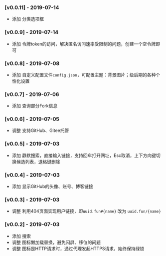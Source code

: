 ### [v0.0.11] - 2019-07-14
- 添加 分类选项框

### [v0.0.9] - 2019-07-14
- 添加 令牌token的访问，解决匿名访问速率受限制的问题，创建一个空令牌即可

### [v0.0.8] - 2019-07-08
- 添加 自定义配置文件`config.json`，可配置主题：背景图片；级后期的各种个性化设置

### [v0.0.7] - 2019-07-06
- 添加 查询部分Fork信息

### [v0.0.6] - 2019-07-05
- 调整 支持GitHub、Gitee托管

### [v0.0.5] - 2019-07-03
- 添加 静默搜索，直接输入链接，支持回车打开网址，Esc取消，上下方向键切换候选列表，退格键删除

### [v0.0.4] - 2019-07-03
- 添加 显示GitHub的头像、账号、博客链接

### [v0.0.3] - 2019-07-03
- 调整 利用404页面实现用户链接，即`uuid.fun#{name}` 改为 `uuid.fun/{name}`

### [v0.0.2] - 2019-07-03
- 添加 搜索
- 调整 图标懒加载替换，避免闪屏、移位的问题
- 调整 图标是HTTP请求时，通过代理发起HTTPS请求，始终保持绿锁
